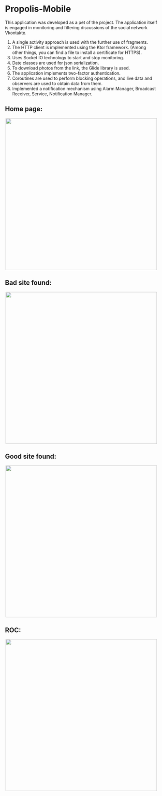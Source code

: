 # Propolis-Mobile
This application was developed as a pet of the project. The application itself is engaged in monitoring and filtering discussions of the social network Vkontakte. 
1) A single activity approach is used with the further use of fragments. 
2) The HTTP client is implemented using the Ktor framework. (Among other things, you can find a file to install a certificate for HTTPS). 
3) Uses Socket IO technology to start and stop monitoring. 
4) Date classes are used for json serialization. 
5) To download photos from the link, the Glide library is used. 
6) The application implements two-factor authentication.
7) Coroutines are used to perform blocking operations, and live data and observers are used to obtain data from them. 
8) Implemented a notification mechanism using Alarm Manager, Broadcast Receiver, Service, Notification Manager.




Home page: 
----
<p align="center">
<img src="https://github.com/thusdayogor/SKIDDOO-/blob/main/%20ScreenShots/1.png" width="500">
</p>


Bad site found:
----
<p align="center">
<img src="https://github.com/thusdayogor/SKIDDOO-/blob/main/%20ScreenShots/2.png" width="500">
</p>

Good site found:
----
<p align="center">
<img src="https://github.com/thusdayogor/SKIDDOO-/blob/main/%20ScreenShots/3.png" width="500">
</p>

ROC:
----
<p align="center">
<img src="https://github.com/thusdayogor/SKIDDOO-/blob/main/%20ScreenShots/4.png" width="500">
</p>
